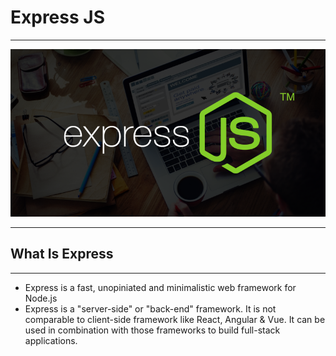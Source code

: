 # Express JS

<hr>

![](ExpreeImages/logo.png)

<hr>

## What Is Express

<hr>

- Express is a fast, unopiniated and minimalistic web framework for Node.js
- Express is a "server-side" or "back-end" framework. It is not comparable to client-side framework like React, Angular & Vue. It can be used in combination with those frameworks to build full-stack applications.